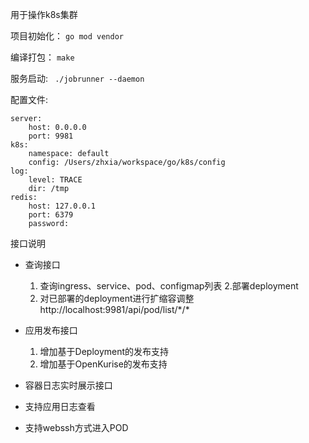 用于操作k8s集群

项目初始化：
`go mod vendor`

编译打包：
`make`

服务启动:
` ./jobrunner --daemon`

配置文件:

    server:
        host: 0.0.0.0
        port: 9981
    k8s:
        namespace: default
        config: /Users/zhxia/workspace/go/k8s/config
    log:
        level: TRACE
        dir: /tmp
    redis:
        host: 127.0.0.1
        port: 6379
        password:

接口说明
    
 - 查询接口   
   1. 查询ingress、service、pod、configmap列表
   2.部署deployment
   3. 对已部署的deployment进行扩缩容调整
   http://localhost:9981/api/pod/list/\*/\*
   
 - 应用发布接口
    1. 增加基于Deployment的发布支持
    2. 增加基于OpenKurise的发布支持
 - 容器日志实时展示接口
 - 支持应用日志查看
 - 支持webssh方式进入POD 